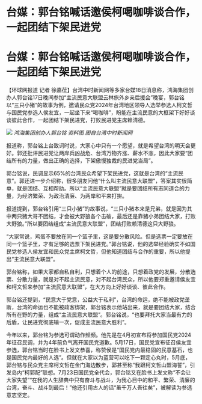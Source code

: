 # 台媒：郭台铭喊话邀侯柯喝咖啡谈合作，一起团结下架民进党

# 台媒：郭台铭喊话邀侯柯喝咖啡谈合作，一起团结下架民进党

【环球网报道 记者
徐嘉莅】台湾中时新闻网等多家台媒18日消息称，鸿海集团创办人郭台铭17日晚间参加“主流民意大联盟云林旅外乡亲后援会”晚宴，郭台铭以“三只小猪”的故事为例，邀请民众党2024年台湾地区领导人选举参选人柯文哲与国民党参选人侯友宜，一起坐下来“喝咖啡”，盼能在主流民意的大框架下好好谈谈彼此合作，一起团结下架民进党，打败民进党主席赖清德。

![](https://inews.gtimg.com/om_bt/O4NUDTghBD_wYa8jjwRSOmb2yaLv2wQ1_DCkJTNJehMt0AA/1000)
_鸿海集团创办人郭台铭 资料图 图自台湾中时新闻网_

报道称，郭台铭上台致词时说，大家心中只有一个愿望，就是希望台湾的明天会更好。郭还批评民进党让两岸兵凶战危、台湾万物齐涨、薪水不涨，因此大家要“团结所有的力量，做出正确的选择，下架傲慢独裁的民进党当局”。

郭台铭说，民调显示65%的台湾民众希望下架民进党，这就是台湾的“主流民意”。郭还进一步介绍称，很多朋友问他“什么叫主流民意大联盟”，答案其实很简单，就是团结、互相帮助。所以“主流民意大联盟”就是要团结所有志同道合的力量，为经济繁荣、为政治清廉、为两岸和平来打拚。

报道提到，郭台铭引用“三只小猪”的故事说，“三只小猪本来是兄弟，就是因为其中两只猪大哥不团结，才会被大野狼各个击破，最后还是靠猪小弟团结大家，打败大野狼。”所以要团结组成“主流民意大联盟”，团结打败赖清德这只大野狼。

“大家常说，鸡蛋不要放在同一个篮子里，这是要分散风险。但是选票一定要放在同一个篮子里，才有足够的选票下架民进党。”郭台铭说，他的选举经验确实不如国民党参选人侯友宜和民众党主席柯文哲，但他知道团结与合作的重要，所以他提出“主流民意大联盟”。

郭台铭称，如果大家都自私自利，只想着个人的前途，只想着政党的发展，分散选票、分散力量，就是对不起主流民意，对不起台湾民众，所以他要郑重邀请侯友宜和柯文哲来参加“主流民意大联盟”，在大方向上好好谈谈、彼此合作。

郭台铭还提到，“民意大于党意，公益大于私利”，台湾的命运，绝不能被政党垄断，台湾的命运也不能被政客绑架，郭台铭表示他站出来，就是要团结大家，结合所有在野的力量，组成“主流民意大联盟”。郭台铭说，“也要拜托大家当最有力的后盾，让民进党彻底输一次，促成主流民意大胜利”。

今年以来，郭台铭为参选可谓动作频频。他先是在4月初宣布将参加国民党2024年征召民调，并为4年前负气离开国民党道歉。5月17日，国民党宣布征召侯友宜参选，郭台铭当时在脸书上发文恭喜，称赞侯是“国民党内最稳固的民意基石，也是国民党内最好的人选”。但就在大家以为蓝营可以吃下一颗定心丸时，5月底，郭台铭与民众党主席柯文哲在金门海边散步，郭甚至称“我跟柯文哲山盟海誓”，引发岛内“柯郭配”联想。7月23日国民党全代会，郭台铭又在脸书上发文称“不会让大家失望”“在我的人生辞典中只有奋斗与战斗，为我心目中的和平、繁荣、清廉的台湾，奋斗、战斗到最后！”他还引用古人的话“虽千万人吾往矣”，被解读为参选意志坚定。

